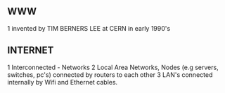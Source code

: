 ## WWW

1 invented by TIM BERNERS LEE at CERN in early 1990's


## INTERNET

1 Interconnected - Networks
2 Local Area Networks, Nodes (e.g servers, switches, pc's) connected by routers to each other
3 LAN's connected internally by Wifi and Ethernet cables.
